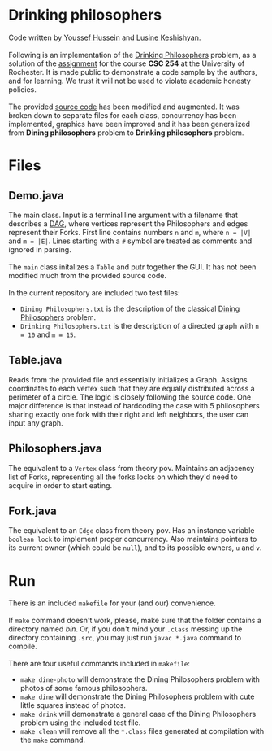 # Drinking philosophers

Code written by [Youssef Hussein](https://github.com/youssefmohamed552) and [Lusine Keshishyan](https://github.com/tado-mi).<br/>
<br/>
Following is an implementation of the [Drinking Philosophers](https://www.cs.utexas.edu/users/misra/scannedPdf.dir/DrinkingPhil.pdf) problem, as a solution of the [assignment](https://www.cs.rochester.edu/u/scott/courses/254/assignments/java.shtml) for the course **CSC 254** at the University of Rochester. It is made public to demonstrate a code sample by the authors, and for learning. We trust it will not be used to violate academic honesty policies.<br/>
<br/>
The provided [source code](https://www.cs.rochester.edu/courses/254/fall2019/assignments/java/Dining.java) has been modified and augmented. It was broken down to separate files for each class, concurrency has been implemented, graphics have been improved and it has been generalized from **Dining philosophers** problem to **Drinking philosophers** problem.

# Files

## Demo.java

The main class. Input is a terminal line argument with a filename that describes a [DAG](https://en.wikipedia.org/wiki/Directed_acyclic_graph), where vertices represent the Philosophers and edges represent their Forks. First line contains numbers `n` and `m`, where `n = |V|` and `m = |E|`. Lines starting with a `#` symbol are treated as comments and ignored in parsing.<br/>
<br/>
The `main` class initalizes a `Table` and putr together the GUI. It has not been modified much from the provided source code.<br/>
<br/>
In the current repository are included two test files:

* `Dining Philosophers.txt` is the description of the classical [Dining Philosophers](https://en.wikipedia.org/wiki/Dining_philosophers_problem) problem.
* `Drinking Philosophers.txt` is the description of a directed graph with `n = 10` and `m = 15`.

## Table.java

Reads from the provided file and essentially initializes a Graph. Assigns coordinates to each vertex such that they are equally distributed across a perimeter of a circle. The logic is closely following the source code. One major difference is that instead of hardcoding the case with 5 philosophers sharing exactly one fork with their right and left neighbors, the user can input any graph.

## Philosophers.java

The equivalent to a `Vertex` class from theory pov. Maintains an adjacency list of Forks, representing all the forks locks on which they'd need to acquire in order to start eating.

## Fork.java

The equivalent to an `Edge` class from theory pov. Has an instance variable `boolean lock` to implement proper concurrency. Also maintains pointers to its current owner (which could be  `null`), and to its possible owners, `u` and `v`.

# Run

There is an included `makefile` for your (and our) convenience.<br/>
<br/>
If `make` command doesn't work, please, make sure that the folder contains a directory named *bin*. Or, if you don't mind your `.class` messing up the directory containing  `.src`, you may just run  `javac *.java` command to compile.<br/>
<br/>
There are four useful commands included in `makefile`:

* `make dine-photo` will demonstrate the Dining Philosophers problem with photos of some famous philosophers.
* `make dine` will demonstrate the Dining Philosophers problem with cute little squares instead of photos.
* `make drink` will demonstrate a general case of the Dining Philosophers problem using the included test file.
* `make clean` will remove all the `*.class` files generated at compilation with the `make` command.
